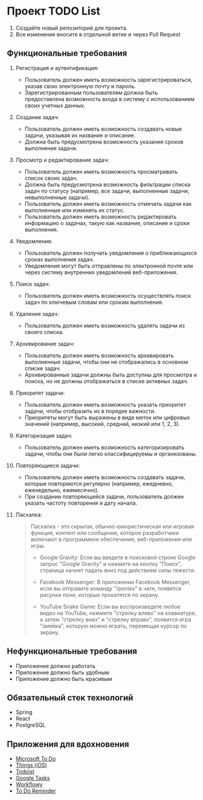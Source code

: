 # Проект TODO List

1) Создайте новый репозиторий для проекта.
2) Все изменения вносите в отдельной ветке и через Pull Request

## Функциональные требования

1. Регистрация и аутентификация:
    - Пользователь должен иметь возможность зарегистрироваться, указав свою электронную почту и пароль.
    - Зарегистрированным пользователям должна быть предоставлена возможность входа в систему с использованием своих
      учетных данных.

2. Создание задач:
    - Пользователь должен иметь возможность создавать новые задачи, указывая их название и описание.
    - Должна быть предусмотрена возможность указания сроков выполнения задачи.

3. Просмотр и редактирование задач:
    - Пользователь должен иметь возможность просматривать список своих задач.
    - Должна быть предусмотрена возможность фильтрации списка задач по статусу (например, все задачи, выполненные
      задачи, невыполненные задачи).
    - Пользователь должен иметь возможность отмечать задачи как выполненные или изменять их статус.
    - Пользователь должен иметь возможность редактировать информацию о задачах, такую как название, описание и сроки
      выполнения.

4. Уведомления:
    - Пользователь должен получать уведомления о приближающихся сроках выполнения задач.
    - Уведомления могут быть отправлены по электронной почте или через систему внутренних уведомлений веб-приложения.

5. Поиск задач:
    - Пользователь должен иметь возможность осуществлять поиск задач по ключевым словам или срокам выполнения.

6. Удаление задач:
    - Пользователь должен иметь возможность удалять задачи из своего списка.

7. Архивирование задач:
    - Пользователь должен иметь возможность архивировать выполненные задачи, чтобы они не отображались в основном списке
      задач.
    - Архивированные задачи должны быть доступны для просмотра и поиска, но не должны отображаться в списке активных
      задач.

8. Приоритет задачи:
    - Пользователь должен иметь возможность указать приоритет задачи, чтобы отобразить их в порядке важности.
    - Приоритеты могут быть выражены в виде меток или цифровых значений (например, высокий, средний, низкий или 1, 2,
      3).

9. Категоризация задач:
    - Пользователь должен иметь возможность категоризировать задачи, чтобы они были легко классифицируемы и
      организованы.

10. Повторяющиеся задачи:
    - Пользователь должен иметь возможность создавать задачи, которые повторяются регулярно (например, ежедневно,
      еженедельно, ежемесячно).
    - При создании повторяющейся задачи, пользователь должен указать частоту повторения и дату начала.

11. Пасхалка:
    > Пасхалка - это скрытая, обычно юмористическая или игровая функция, контент или сообщение, которое разработчики
    > включают в программное обеспечение, веб-приложения или игры.
    > - Google Gravity: Если вы введете в поисковой строке Google запрос "Google Gravity" и нажмете на кнопку "Поиск",
        страница начнет падать вниз под действием силы тяжести.
    >
    > - Facebook Messenger: В приложении Facebook Messenger, если вы отправите команду "/ponies" в чате, появятся
        рисунки пони, которые прокатятся по экрану.
    >
    > - YouTube Snake Game: Если вы воспроизведете любое видео на YouTube, нажмите "стрелку влево" на клавиатуре, а
        затем "стрелку вниз" и "стрелку вправо", появится игра "змейка", которую можно играть, перемещая курсор по
        экрану.

## Нефункциональные требования

- Приложение должно работать
- Приложение должно быть удобным
- Приложение должно быть красивым

## Обязательный стек технологий

- Spring
- React
- PostgreSQL

## Приложения для вдохновения

- [Microsoft To Do](https://todo.microsoft.com/tasks/)
- [Things (iOS)](https://culturedcode.com/things/)
- [Todoist](https://todoist.com/ru)
- [Google Tasks](https://play.google.com/store/apps/details?id=com.google.android.apps.tasks&hl=en_US)
- [Workflowy](https://workflowy.com/)
- [To Do Reminder](http://todoreminder.com/)
